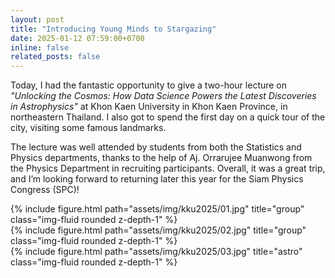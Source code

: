 ```yaml
---
layout: post
title: "Introducing Young Minds to Stargazing"
date: 2025-01-12 07:59:00+0700
inline: false
related_posts: false
---
```


Today, I had the fantastic opportunity to give a two-hour lecture on *"Unlocking the Cosmos: How Data Science Powers the Latest Discoveries in Astrophysics"* at Khon Kaen University in Khon Kaen Province, in northeastern Thailand. I also got to spend the first day on a quick tour of the city, visiting some famous landmarks.  

The lecture was well attended by students from both the Statistics and Physics departments, thanks to the help of Aj. Orrarujee Muanwong from the Physics Department in recruiting participants. Overall, it was a great trip, and I’m looking forward to returning later this year for the Siam Physics Congress (SPC)!

<div class="row">
    <div class="col-sm mt-3 mt-md-0">
        {% include figure.html path="assets/img/kku2025/01.jpg" title="group" class="img-fluid rounded z-depth-1" %}
    </div>
</div>

<div class="row">
    <div class="col-sm mt-3 mt-md-0">
        {% include figure.html path="assets/img/kku2025/02.jpg" title="group" class="img-fluid rounded z-depth-1" %}
    </div>
</div>

<div class="row">
    <div class="col-sm mt-3 mt-md-0">
        {% include figure.html path="assets/img/kku2025/03.jpg" title="astro" class="img-fluid rounded z-depth-1" %}
    </div>
</div>

